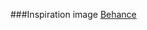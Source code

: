 ###Inspiration image
[Behance](https://www.behance.net/gallery/62932019/Pawtastic-UI-Kit-for-Adobe-XD)

